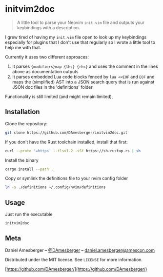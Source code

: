 # initvim2doc
> A little tool to parse your Neovim `init.vim` file and outputs your keybindings with a description.

I grew tired of having my `init.vim` file open to look up my keybindings especially for plugins that I don't use that regularly so I wrote a little tool to help me with that.

Currently it uses two different approaces:
1. It parses `{modifiers}map {lhs} {rhs}` and uses the comment in the lines above as documentation outputs
2. It parses embedded Lua code blocks fenced by `lua <<EOF` and `EOF` and maps the (simplified) AST into a JSON search query that is run against JSON doc files in the 'definitions' folder

Functionality is still limited (and might remain limited), 

## Installation


Clone the repository:
``` sh
git clone https://github.com/DAmesberger/initvim2doc.git
```

If you don't have the Rust toolchain installed, install that first:
``` sh
curl --proto '=https' --tlsv1.2 -sSf https://sh.rustup.rs | sh
```

Install the binary
``` sh
cargo install --path .
```

Copy or symlink the definitions file to your nvim config folder
``` sh
ln -s ./definitions ~/.config/nvim/definitions
```

## Usage

Just run the executable

``` sh
initvim2doc
```


## Meta

Daniel Amesberger – [@DAmesberger](https://twitter.com/DAmesberger) – daniel.amesberger@amescon.com

Distributed under the MIT license. See ``LICENSE`` for more information.

[https://github.com/DAmesberger/](https://github.com/DAmesberger/)

